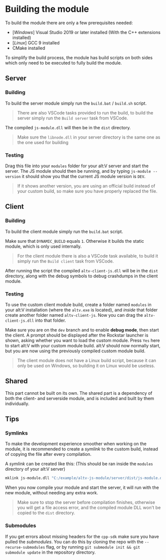 # Building the module

To build the module there are only a few prerequisites needed:

- [*Windows*] Visual Studio 2019 or later installed (With the C++ extensions installed)
- [*Linux*] GCC 9 installed
- CMake installed

To simplify the build process, the module has build scripts on both sides which only need to be executed to fully build the module.

## Server

### Building
To build the server module simply run the `build.bat` / `build.sh` script.
> There are also VSCode tasks provided to run the build, to build the server simply run the
`Build server` task from VSCode.

The compiled `js-module.dll` will then be in the `dist` directory.

> Make sure the `libnode.dll` in your server directory is the same one as the one used for building

### Testing
Drag this file into your `modules` folder for your alt:V server and start the server.
The JS module should then be running, and by typing `js-module --version` it should show
you that the current JS module version is `DEV`.

> If it shows another version, you are using an official build instead of your custom build,
so make sure you have properly replaced the file.

## Client

### Building
To build the client module simply run the `build.bat` script.

Make sure that `DYNAMIC_BUILD` equals `1`. Otherwise it builds the static module,
which is only used internally.

> For the client module there is also a VSCode task available, to build it
simply run the `Build client` task from VSCode.

After running the script the compiled `altv-client-js.dll` will be in the `dist` directory,
along with the debug symbols to debug crashdumps in the client module.

### Testing
To use the custom client module build, create a folder named `modules` in your alt:V installation (where the `altv.exe` is located),
and *inside* that folder create another folder named `altv-client-js`.
Now you can drag the `altv-client-js.dll` into that folder.

Make sure you are on the `dev` branch and to enable **debug mode**, then start the client. A prompt should be displayed after the Rockstar launcher is shown, asking
whether you want to load the custom module. Press `Yes` here to start alt:V with your custom module build.
alt:V should now normally start, but you are now using the previously compiled custom module build.

> The client module does not have a Linux build script, because it can only be used on Windows, so building
it on Linux would be useless.


## Shared

This part cannot be built on its own. The shared part is a dependency of both the client- and serverside module,
and is included and built by them individually.

## Tips

### Symlinks
To make the development experience smoother when working on the module, it is recommended to create a *symlink* to the custom build,
instead of copying the file after every compilation.

A *symlink* can be created like this: (This should be ran inside the `modules` directory of your alt:V server)
```bash
mklink js-module.dll "C:/example/altv-js-module/server/dist/js-module.dll"
```

When you now compile your module and start the server, it will run with the new module, without needing any extra work.

> Make sure to stop the server before compilation finishes, otherwise you will get a file access error,
and the compiled module DLL won't be copied to the `dist` directory.

### Submodules
If you get errors about missing headers for the `cpp-sdk` make sure you have pulled the *submodules*.
You can do this by cloning the repo with the `--recurse-submodules` flag, or by running `git submodule init && git submodule update` in the repository directory.
